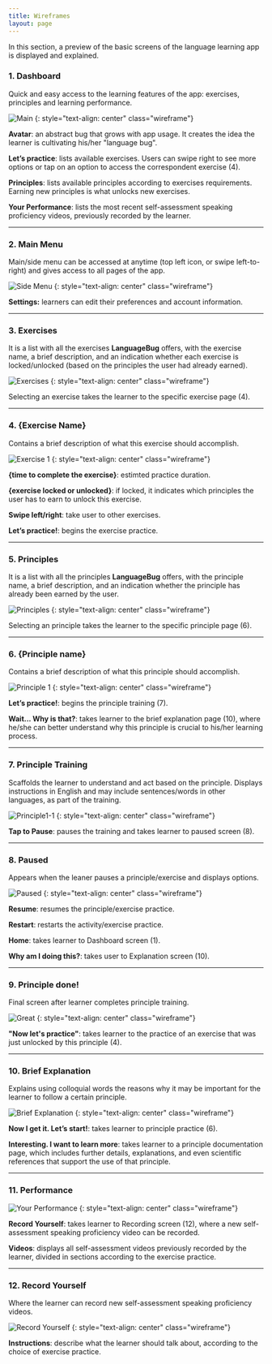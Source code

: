 ```yaml
---
title: Wireframes
layout: page
---
```


In this section, a preview of the basic screens of the language learning app is displayed and explained. 

### 1. Dashboard

Quick and easy access to the learning features of the app: exercises, principles and learning performance.

![Main](/images/wireframe/image03.png)
{: style="text-align: center" class="wireframe"}

**Avatar**: an abstract bug that grows with app usage. It creates the idea the learner is cultivating his/her "language bug".

**Let’s practice**: lists available exercises. Users can swipe right to see more options or tap on an option to access the correspondent exercise (4).

**Principles**: lists available principles according to exercises requirements. Earning new principles is what unlocks new exercises.

**Your Performance**: lists the most recent self-assessment speaking proficiency videos, previously recorded by the learner.

* * *

### 2. Main Menu

Main/side menu can be accessed at anytime (top left icon, or swipe left-to-right) and gives access to all pages of the app.

![Side Menu](/images/wireframe/image00.png)
{: style="text-align: center" class="wireframe"}

**Settings:** learners can edit their preferences and account information.

* * *

### 3. Exercises

It is a list with all the exercises **LanguageBug** offers, with the exercise name, a brief description, and an indication whether each exercise is locked/unlocked (based on the principles the user had already earned).

![Exercises](/images/wireframe/image06.png)
{: style="text-align: center" class="wireframe"}

Selecting an exercise takes the learner to the specific exercise page (4).

* * *

### 4. {Exercise Name}

Contains a brief description of what this exercise should accomplish.

![Exercise 1](/images/wireframe/image08.png)
{: style="text-align: center" class="wireframe"}

**{time to complete the exercise}**: estimted practice duration.

**{exercise locked or unlocked}**: if locked, it indicates which principles the user has to earn to unlock this exercise.

**Swipe left/right**: take user to other exercises.

**Let’s practice!**: begins the exercise practice.

* * *

### 5. Principles

It is a list with all the principles **LanguageBug** offers, with the principle name, a brief description, and an indication whether the principle has already been earned by the user.

![Principles](/images/wireframe/image07.png)
{: style="text-align: center" class="wireframe"}

Selecting an principle takes the learner to the specific principle page (6).

* * *

### 6. {Principle name}

Contains a brief description of what this principle should accomplish.

![Principle 1](/images/wireframe/image01.png)
{: style="text-align: center" class="wireframe"}

**Let’s practice!**: begins the principle training (7).

**Wait... Why is that?**: takes learner to the brief explanation page (10), where he/she can better understand why this principle is crucial to his/her learning process.

* * *

### 7. Principle Training

Scaffolds the learner to understand and act based on the principle. Displays instructions in English and may include sentences/words in other languages, as part of the training.

![Principle1-1](/images/wireframe/image04.png)
{: style="text-align: center" class="wireframe"}

**Tap to Pause**: pauses the training and takes learner to paused screen (8).

* * *

### 8. Paused

Appears when the leaner pauses a principle/exercise and displays options.

![Paused](/images/wireframe/image10.png)
{: style="text-align: center" class="wireframe"}

**Resume**: resumes the principle/exercise practice.

**Restart**: restarts the activity/exercise practice.

**Home**: takes learner to Dashboard screen (1).

**Why am I doing this?**: takes user to Explanation screen (10).

* * *

### 9. Principle done!

Final screen after learner completes principle training.

![Great](/images/wireframe/image02.png)
{: style="text-align: center" class="wireframe"}

**"Now let's practice"**: takes learner to the practice of an exercise that was just unlocked by this principle (4).

* * *

### 10. Brief Explanation

Explains using colloquial words the reasons why it may be important for the learner to follow a certain principle.

![Brief Explanation](/images/wireframe/image09.png)
{: style="text-align: center" class="wireframe"}

**Now I get it. Let’s start!**: takes learner to principle practice (6).

**Interesting. I want to learn more**: takes learner to a principle documentation page, which includes further details, explanations, and even scientific references that support the use of that principle.

* * *

### 11. Performance

![Your Performance](/images/wireframe/image11.png)
{: style="text-align: center" class="wireframe"}

**Record Yourself**: takes learner to Recording screen (12), where a new self-assessment speaking proficiency video can be recorded.

**Videos**: displays all self-assessment videos previously recorded by the learner, divided in sections according to the exercise practice.

* * *

### 12. Record Yourself

Where the learner can record new self-assessment speaking proficiency videos.

![Record Yourself](/images/wireframe/image05.png)
{: style="text-align: center" class="wireframe"}

**Instructions**: describe what the learner should talk about, according to the choice of exercise practice.